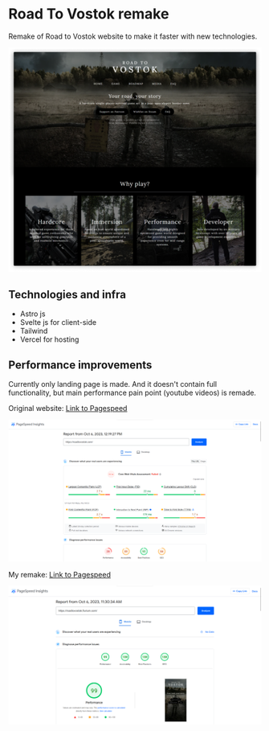 # Road To Vostok remake

Remake of Road to Vostok website to make it faster with new technologies.

![Landing page](./assets/landing.png)

## Technologies and infra

- Astro js
- Svelte js for client-side
- Tailwind
- Vercel for hosting

## Performance improvements

Currently only landing page is made. And it doesn't contain full functionality,
but main performance pain point (youtube videos) is remade.

Original website: [Link to Pagespeed](https://pagespeed.web.dev/analysis/https-roadtovostok-com/55tw4yxc81?form_factor=mobile)

![Original performance](./assets/original.png)

My remake: [Link to Pagespeed](https://pagespeed.web.dev/analysis/https-roadtovostok-flurium-com/e0go5c5j6e?form_factor=mobile)

![Remake performance](./assets/remake.png)
